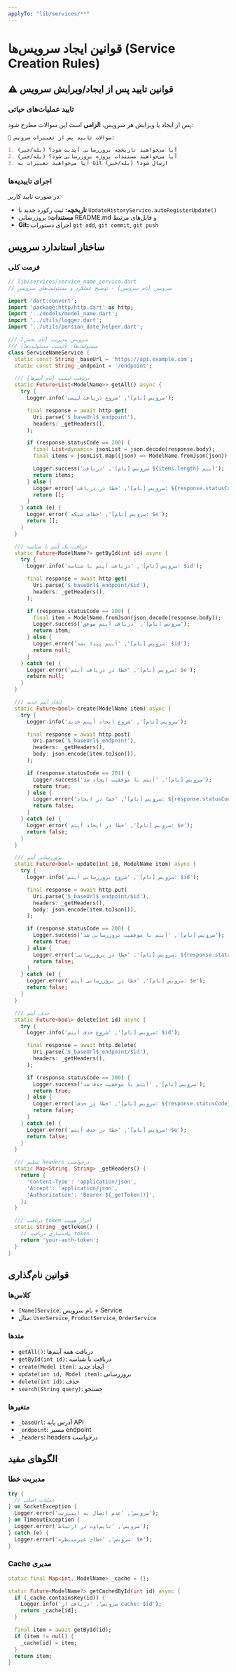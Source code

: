 ```yaml
---
applyTo: "lib/services/**"
---
```


# قوانین ایجاد سرویس‌ها (Service Creation Rules)

## ⚠️ قوانین تایید پس از ایجاد/ویرایش سرویس

### تایید عملیات‌های حیاتی

پس از ایجاد یا ویرایش هر سرویس، **الزامی** است این سوالات مطرح شود:

```markdown
🤔 سوالات تایید پس از تغییرات سرویس:

1. آیا می‌خواهید تاریخچه بروزرسانی آپدیت شود؟ (بله/خیر)
2. آیا می‌خواهید مستندات پروژه بروزرسانی شود؟ (بله/خیر)
3. آیا می‌خواهید تغییرات به Git ارسال شود؟ (بله/خیر)
```

### اجرای تاییدیه‌ها

در صورت تایید کاربر:

- **تاریخچه:** ثبت رکورد جدید با `UpdateHistoryService.autoRegisterUpdate()`
- **مستندات:** بروزرسانی README.md و فایل‌های مرتبط
- **Git:** اجرای دستورات `git add`, `git commit`, `git push`

## ساختار استاندارد سرویس

### فرمت کلی

```dart
// lib/services/service_name_service.dart
// سرویس [نام سرویس] - توضیح عملکرد و مسئولیت‌های سرویس

import 'dart:convert';
import 'package:http/http.dart' as http;
import '../models/model_name.dart';
import '../utils/logger.dart';
import '../utils/persian_date_helper.dart';

/// سرویس مدیریت [نام بخش]
/// مسئولیت‌ها: [لیست مسئولیت‌ها]
class ServiceNameService {
  static const String _baseUrl = 'https://api.example.com';
  static const String _endpoint = '/endpoint';

  /// دریافت لیست [نام آیتم‌ها]
  static Future<List<ModelName>> getAll() async {
    try {
      Logger.info('سرویس [نام]', 'شروع دریافت لیست');

      final response = await http.get(
        Uri.parse('$_baseUrl$_endpoint'),
        headers: _getHeaders(),
      );

      if (response.statusCode == 200) {
        final List<dynamic> jsonList = json.decode(response.body);
        final items = jsonList.map((json) => ModelName.fromJson(json)).toList();

        Logger.success('سرویس [نام]', 'دریافت ${items.length} آیتم');
        return items;
      } else {
        Logger.error('سرویس [نام]', 'خطا در دریافت: ${response.statusCode}');
        return [];
      }
    } catch (e) {
      Logger.error('سرویس [نام]', 'خطای شبکه: $e');
      return [];
    }
  }

  /// دریافت یک آیتم با شناسه
  static Future<ModelName?> getById(int id) async {
    try {
      Logger.info('سرویس [نام]', 'دریافت آیتم با شناسه: $id');

      final response = await http.get(
        Uri.parse('$_baseUrl$_endpoint/$id'),
        headers: _getHeaders(),
      );

      if (response.statusCode == 200) {
        final item = ModelName.fromJson(json.decode(response.body));
        Logger.success('سرویس [نام]', 'دریافت آیتم موفق');
        return item;
      } else {
        Logger.error('سرویس [نام]', 'آیتم پیدا نشد: $id');
        return null;
      }
    } catch (e) {
      Logger.error('سرویس [نام]', 'خطا در دریافت آیتم: $e');
      return null;
    }
  }

  /// ایجاد آیتم جدید
  static Future<bool> create(ModelName item) async {
    try {
      Logger.info('سرویس [نام]', 'شروع ایجاد آیتم جدید');

      final response = await http.post(
        Uri.parse('$_baseUrl$_endpoint'),
        headers: _getHeaders(),
        body: json.encode(item.toJson()),
      );

      if (response.statusCode == 201) {
        Logger.success('سرویس [نام]', 'آیتم با موفقیت ایجاد شد');
        return true;
      } else {
        Logger.error('سرویس [نام]', 'خطا در ایجاد: ${response.statusCode}');
        return false;
      }
    } catch (e) {
      Logger.error('سرویس [نام]', 'خطا در ایجاد آیتم: $e');
      return false;
    }
  }

  /// بروزرسانی آیتم
  static Future<bool> update(int id, ModelName item) async {
    try {
      Logger.info('سرویس [نام]', 'شروع بروزرسانی آیتم: $id');

      final response = await http.put(
        Uri.parse('$_baseUrl$_endpoint/$id'),
        headers: _getHeaders(),
        body: json.encode(item.toJson()),
      );

      if (response.statusCode == 200) {
        Logger.success('سرویس [نام]', 'آیتم با موفقیت بروزرسانی شد');
        return true;
      } else {
        Logger.error('سرویس [نام]', 'خطا در بروزرسانی: ${response.statusCode}');
        return false;
      }
    } catch (e) {
      Logger.error('سرویس [نام]', 'خطا در بروزرسانی آیتم: $e');
      return false;
    }
  }

  /// حذف آیتم
  static Future<bool> delete(int id) async {
    try {
      Logger.info('سرویس [نام]', 'شروع حذف آیتم: $id');

      final response = await http.delete(
        Uri.parse('$_baseUrl$_endpoint/$id'),
        headers: _getHeaders(),
      );

      if (response.statusCode == 200) {
        Logger.success('سرویس [نام]', 'آیتم با موفقیت حذف شد');
        return true;
      } else {
        Logger.error('سرویس [نام]', 'خطا در حذف: ${response.statusCode}');
        return false;
      }
    } catch (e) {
      Logger.error('سرویس [نام]', 'خطا در حذف آیتم: $e');
      return false;
    }
  }

  /// تنظیم headers درخواست
  static Map<String, String> _getHeaders() {
    return {
      'Content-Type': 'application/json',
      'Accept': 'application/json',
      'Authorization': 'Bearer ${_getToken()}',
    };
  }

  /// دریافت token احراز هویت
  static String _getToken() {
    // پیاده‌سازی دریافت token
    return 'your-auth-token';
  }
}
```

## قوانین نام‌گذاری

### کلاس‌ها

- `[Name]Service`: نام سرویس + Service
- مثال: `UserService`, `ProductService`, `OrderService`

### متدها

- `getAll()`: دریافت همه آیتم‌ها
- `getById(int id)`: دریافت با شناسه
- `create(Model item)`: ایجاد جدید
- `update(int id, Model item)`: بروزرسانی
- `delete(int id)`: حذف
- `search(String query)`: جستجو

### متغیرها

- `_baseUrl`: آدرس پایه API
- `_endpoint`: مسیر endpoint
- `_headers`: headers درخواست

## الگوهای مفید

### مدیریت خطا

```dart
try {
  // عملیات اصلی
} on SocketException {
  Logger.error('سرویس', 'عدم اتصال به اینترنت');
} on TimeoutException {
  Logger.error('سرویس', 'تایم‌اوت در ارتباط');
} catch (e) {
  Logger.error('سرویس', 'خطای غیرمنتظره: $e');
}
```

### Cache مدیری

```dart
static final Map<int, ModelName> _cache = {};

static Future<ModelName?> getCachedById(int id) async {
  if (_cache.containsKey(id)) {
    Logger.info('سرویس', 'دریافت از cache: $id');
    return _cache[id];
  }

  final item = await getById(id);
  if (item != null) {
    _cache[id] = item;
  }
  return item;
}
```
